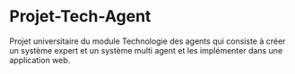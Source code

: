 # Projet-Tech-Agent
Projet universitaire du module Technologie des agents qui consiste à créer un système expert et un système multi agent et les implémenter dans une application web.
